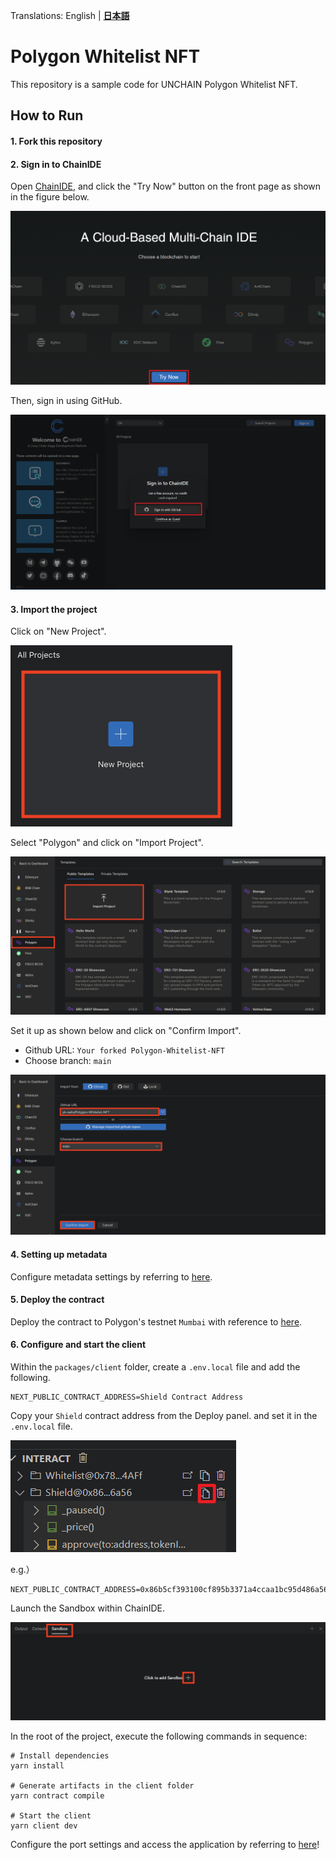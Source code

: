 Translations:
English |
[**日本語**](/README.ja.md)

# Polygon Whitelist NFT

This repository is a sample code for UNCHAIN Polygon Whitelist NFT.

## How to Run

#### 1. Fork this repository

#### 2. Sign in to ChainIDE

Open [ChainIDE](https://chainide.com/), and click the "Try Now" button on the front page as shown in the figure below. 

![Open ChainIDE](/images/README/1.png)

Then, sign in using GitHub.

![Sign in to ChainIDE](/images/README/2.png)

#### 3. Import the project

Click on "New Project".

![New Project](/images/README/3.png)

Select "Polygon" and click on "Import Project".

![Import Project](/images/README/4.png)

Set it up as shown below and click on "Confirm Import".

- Github URL: `Your forked Polygon-Whitelist-NFT`
- Choose branch: `main`

![Confirm Import](/images/README/5.png)

#### 4. Setting up metadata

Configure metadata settings by referring to [here](https://app.unchain.tech/learn/Polygon-Whitelist-NFT/en/3/2/).

#### 5. Deploy the contract

Deploy the contract to Polygon's testnet `Mumbai` with reference to [here](https://app.unchain.tech/learn/Polygon-Whitelist-NFT/en/4/1/).

#### 6. Configure and start the client

Within the `packages/client` folder, create a `.env.local` file and add the following. 

```
NEXT_PUBLIC_CONTRACT_ADDRESS=Shield Contract Address
```

Copy your `Shield` contract address from the Deploy panel. and set it in the `.env.local` file.

![Get Shield contract address](/images/README/6.png)

e.g.）

```
NEXT_PUBLIC_CONTRACT_ADDRESS=0x86b5cf393100cf895b3371a4ccaa1bc95d486a56
```

Launch the Sandbox within ChainIDE.

![Click to add Sandbox](/images/README/7.png)

In the root of the project, execute the following commands in sequence:

```
# Install dependencies
yarn install

# Generate artifacts in the client folder
yarn contract compile

# Start the client
yarn client dev
```

Configure the port settings and access the application by referring to [here](https://app.unchain.tech/learn/Polygon-Whitelist-NFT/en/4/3/)!
